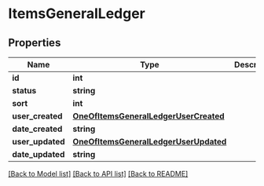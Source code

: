 # ItemsGeneralLedger

## Properties
Name | Type | Description | Notes
------------ | ------------- | ------------- | -------------
**id** | **int** |  | [optional] 
**status** | **string** |  | [optional] 
**sort** | **int** |  | [optional] 
**user_created** | [**OneOfItemsGeneralLedgerUserCreated**](OneOfItemsGeneralLedgerUserCreated.md) |  | [optional] 
**date_created** | **string** |  | [optional] 
**user_updated** | [**OneOfItemsGeneralLedgerUserUpdated**](OneOfItemsGeneralLedgerUserUpdated.md) |  | [optional] 
**date_updated** | **string** |  | [optional] 

[[Back to Model list]](../../README.md#documentation-for-models) [[Back to API list]](../../README.md#documentation-for-api-endpoints) [[Back to README]](../../README.md)

